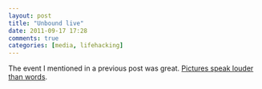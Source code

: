 ```yaml
---
layout: post
title: "Unbound live"
date: 2011-09-17 17:28
comments: true
categories: [media, lifehacking]
---
```


The event I mentioned in a previous post was great. [Pictures speak louder than words](http://www.flickr.com/photos/paul_clarke/sets/72157627656885754/).

